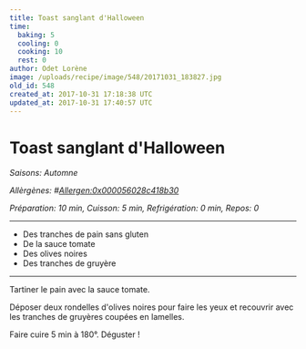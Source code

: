 ```yaml
---
title: Toast sanglant d'Halloween
time:
  baking: 5
  cooling: 0
  cooking: 10
  rest: 0
author: Odet Lorène
image: /uploads/recipe/image/548/20171031_183827.jpg
old_id: 548
created_at: 2017-10-31 17:18:38 UTC
updated_at: 2017-10-31 17:40:57 UTC
---
```


# Toast sanglant d'Halloween



*Saisons: Automne*

*Allèrgènes: #<Allergen:0x000056028c418b30>*

*Préparation: 10 min, Cuisson: 5 min, Refrigération: 0 min, Repos: 0*

---

- Des tranches de pain sans gluten
- De la sauce tomate
- Des olives noires
- Des tranches de gruyère

---

Tartiner le pain avec la sauce tomate.

Déposer deux rondelles d'olives noires pour faire les yeux et recouvrir avec les tranches de gruyères coupées en lamelles.

Faire cuire 5 min à 180°. Déguster !
